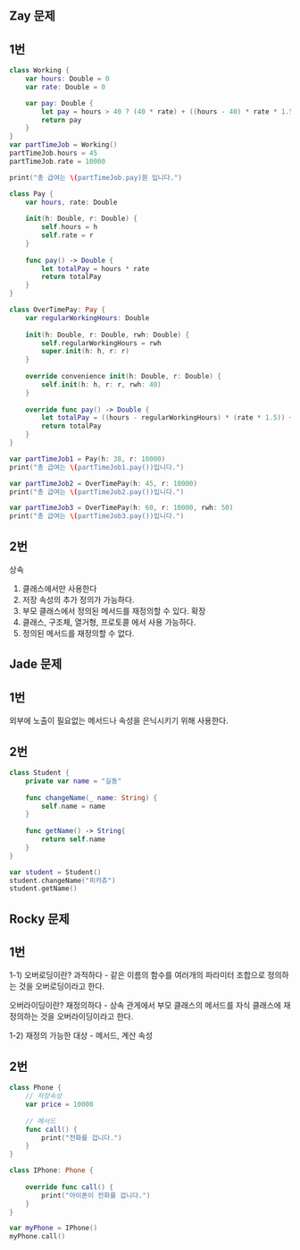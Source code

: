 ## Zay 문제
## 1번
```swift
class Working {
    var hours: Double = 0
    var rate: Double = 0

    var pay: Double {
        let pay = hours > 40 ? (40 * rate) + ((hours - 40) * rate * 1.5) : hours * rate
        return pay
    }
}
var partTimeJob = Working()
partTimeJob.hours = 45
partTimeJob.rate = 10000

print("총 급여는 \(partTimeJob.pay)원 입니다.")

class Pay {
    var hours, rate: Double
    
    init(h: Double, r: Double) {
        self.hours = h
        self.rate = r
    }
    
    func pay() -> Double {
        let totalPay = hours * rate
        return totalPay
    }
}

class OverTimePay: Pay {
    var regularWorkingHours: Double
    
    init(h: Double, r: Double, rwh: Double) {
        self.regularWorkingHours = rwh
        super.init(h: h, r: r)
    }
    
    override convenience init(h: Double, r: Double) {
        self.init(h: h, r: r, rwh: 40)
    }
    
    override func pay() -> Double {
        let totalPay = ((hours - regularWorkingHours) * (rate * 1.5)) + (rate * regularWorkingHours)
        return totalPay
    }
}

var partTimeJob1 = Pay(h: 38, r: 10000)
print("총 급여는 \(partTimeJob1.pay())입니다.")

var partTimeJob2 = OverTimePay(h: 45, r: 10000)
print("총 급여는 \(partTimeJob2.pay())입니다.")

var partTimeJob3 = OverTimePay(h: 60, r: 10000, rwh: 50)
print("총 급여는 \(partTimeJob3.pay())입니다.")
```

## 2번
상속
 1. 클래스에서만 사용한다
 2. 저장 속성의 추가 정의가 가능하다.
 3. 부모 클래스에서 정의된 메서드를 재정의할 수 있다.
확장
 1. 클래스, 구조체, 열거형, 프로토콜 에서 사용 가능하다.
 2. 정의된 메서드를 재정의할 수 없다.


## Jade 문제
## 1번
외부에 노출이 필요없는 메서드나 속성을 은닉시키기 위해 사용한다.

## 2번
```swift
class Student {
    private var name = "길동"
    
    func changeName(_ name: String) {
        self.name = name
    }
    
    func getName() -> String{
        return self.name
    }
}

var student = Student()
student.changeName("피카츄")
student.getName()
```

## Rocky 문제
## 1번
1-1)
 오버로딩이란? 과적하다 -  같은 이름의 함수를 여러개의 파라미터 조합으로 정의하는 것을 오버로딩이라고 한다.
 
 오버라이딩이란? 재정의하다 - 상속 관게에서 부모 클래스의 메서드를 자식 클래스에 재정의하는 것을 오버라이딩이라고 한다.
 
 1-2)
 재정의 가능한 대상 - 메서드, 계산 속성

## 2번

```swift
class Phone {
    // 저장속성
    var price = 10000
     
    // 메서드
    func call() {
        print("전화를 겁니다.")
    }
}

class IPhone: Phone {
    
    override func call() {
        print("아이폰이 전화를 겁니다.")
    }
}

var myPhone = IPhone()
myPhone.call()
```
